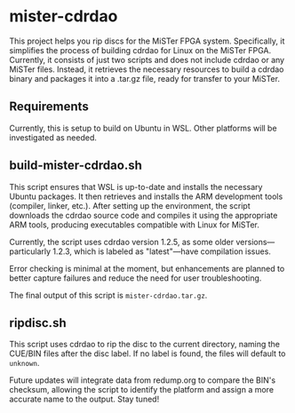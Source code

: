 # mister-cdrdao

This project helps you rip discs for the MiSTer FPGA system. Specifically, it simplifies the process of building cdrdao for Linux on the MiSTer FPGA. Currently, it consists of just two scripts and does not include cdrdao or any MiSTer files. Instead, it retrieves the necessary resources to build a cdrdao binary and packages it into a .tar.gz file, ready for transfer to your MiSTer.

## Requirements

Currently, this is setup to build on Ubuntu in WSL. Other platforms will be investigated as needed.

## build-mister-cdrdao.sh

This script ensures that WSL is up-to-date and installs the necessary Ubuntu packages. It then retrieves and installs the ARM development tools (compiler, linker, etc.). After setting up the environment, the script downloads the cdrdao source code and compiles it using the appropriate ARM tools, producing executables compatible with Linux for MiSTer.

Currently, the script uses cdrdao version 1.2.5, as some older versions—particularly 1.2.3, which is labeled as "latest"—have compilation issues.

Error checking is minimal at the moment, but enhancements are planned to better capture failures and reduce the need for user troubleshooting.

The final output of this script is `mister-cdrdao.tar.gz`.

## ripdisc.sh

This script uses cdrdao to rip the disc to the current directory, naming the CUE/BIN files after the disc label. If no label is found, the files will default to `unknown`.

Future updates will integrate data from redump.org to compare the BIN's checksum, allowing the script to identify the platform and assign a more accurate name to the output. Stay tuned!